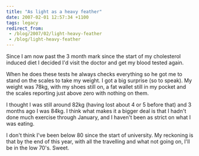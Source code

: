 ```yaml
---
title: "As light as a heavy feather"
date: 2007-02-01 12:57:34 +1100
tags: legacy
redirect_from:
 - /blog/2007/02/light-heavy-feather
 - /blog/light-heavy-feather
---
```


Since I am now past the 3 month mark since the start of my cholesterol induced diet I decided I'd visit the doctor and get my blood tested again.

When he does these tests he always checks everything so he got me to stand on the scales to take my weight. I got a big surprise (so to speak). My weight was 78kg, with my shoes still on, a fat wallet still in my pocket and the scales reporting just above zero with nothing on them.

I thought I was still around 82kg (having lost about 4 or 5 before that) and 3 months ago I was 84kg. I think what makes it a bigger deal is that I hadn't done much exercise through January, and I haven't been as strict on what I was eating.

I don't think I've been below 80 since the start of university. My reckoning is that by the end of this year, with all the travelling and what not going on, I'll be in the low 70's. Sweet.
<!--break-->
